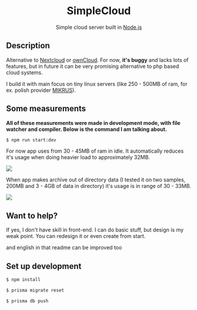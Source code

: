 <h1 style="text-align: center">
    SimpleCloud
</h1>

<p style="text-align: center;">Simple cloud server built in <a href="nodejs.org">Node.js</a><p>

## Description

Alternative to <a href="https://nextcloud.com/">Nextcloud</a> or <a href="https://owncloud.com/">ownCloud</a>.
For now, **it's buggy** and lacks lots of features, but in future it can be very promising alternative to php based cloud systems.

I build it with main focus on tiny linux servers (like 250 - 500MB of ram, for ex. polish provider <a href="https://mikr.us/?r=56f6945b">MIKRUS</a>).

## Some measurements

**All of these measurements were made in development mode, with file watcher and compiler. Below is the command I am talking about.**

```bash
$ npm run start:dev
```

For now app uses from 30 - 45MB of ram in idle. It automatically reduces it's usage when doing heavier load to approximately 32MB.

<img src="https://i.imgur.com/DSPHt80.png" />

When app makes archive out of directory data (I tested it on two samples, 200MB and 3 - 4GB of data in directory) it's usage is in range of 30 - 33MB.

<img src="https://i.imgur.com/CN0P2gX.png" />

## Want to help?

If yes, I don't have skill in front-end. I can do basic stuff, but design is my weak point. You can redesign it or even create from start.

and english in that readme can be improved too

## Set up development
```bash
$ npm install
```

```bash
$ prisma migrate reset
```

```bash
$ prisma db push
```
